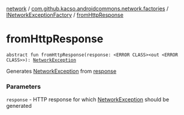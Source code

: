 [network](../../index.md) / [com.github.kacso.androidcommons.network.factories](../index.md) / [INetworkExceptionFactory](index.md) / [fromHttpResponse](.)

# fromHttpResponse

`abstract fun fromHttpResponse(response: <ERROR CLASS><out <ERROR CLASS>>): `[`NetworkException`](../../com.github.kacso.androidcommons.network.exceptions/-network-exception/index.md)

Generates [NetworkException](../../com.github.kacso.androidcommons.network.exceptions/-network-exception/index.md) from [response](from-http-response.md#com.github.kacso.androidcommons.network.factories.INetworkExceptionFactory$fromHttpResponse((()))/response)

### Parameters

`response` - HTTP response for which [NetworkException](../../com.github.kacso.androidcommons.network.exceptions/-network-exception/index.md) should be generated